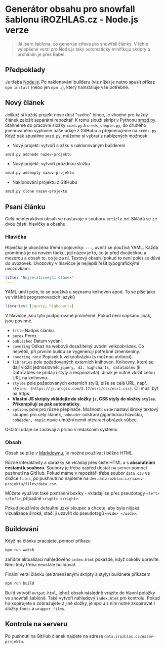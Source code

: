 # Generátor obsahu pro snowfall šablonu iROZHLAS.cz - Node.js verze

> Já jsem šablona, co generuje střeva pro snowfall články. V téhle vylepšené verzi pro Node.js taky automaticky minifikuju skripty a proháním je přes Babel.

## Předpoklady
Je třeba [Node.js](https://nodejs.org/en/). Po naklonování builderu (viz níže) je nutno spusit příkaz `npm install` (nebo jen `npm i`), který nainstaluje vše potřebné.

## Nový článek

Jelikož si každý projekt nese dost "svého" bince, je vhodné pro každý článek založit separátní repozitář. K tomu slouží skript v Pythonu [smzd.py](https://github.com/DataRozhlas/deploy-tools). Stáhneme do pracovní složky `smzd.py` a `creds_sample.py`, do druhého jmenovaného vyplníme naše údaje z GitHubu a přejmenujeme na `creds.py`. Když pak spustíme `smzd.py`, můžeme si vybrat z nabízených možností:

- Nový projekt: vytvoří složku s naklonovaným builderem

```bash
smzd.py addnode nazev-projektu
```

- Nový projekt: vytvoří prázdnou složku

```bash
smzd.py addempty nazev-projektu
```

- Naklonování projektu z GitHubu

```bash
smzd.py clone nazev-projektu
```

## Psaní článku
Celý neinteraktivní obsah se nastavuje v souboru `article.md`. Skládá se ze dvou částí: hlavičky a obsahu.

### Hlavička
Hlavička je ukončena třemi spojovníky: `---`, uvnitř se používá YAML. Každá proměnná je na novém řádku, její název je to, co je před dvojtečkou a mezerou a obsah to, co je za ní. Textový obsah (pokud to není pole) se dává do uvozovek. Uvozovky v hlavičce je nejlepší řešit typografickými uvozovkami.

```yaml
title: "Nejrelativnější článek"
---
```

YAML umí i pole, to se používá u seznamu knihoven apod. To se píše jako ve většině programovacích jazyků

```yaml
libraries: [jquery, highcharts]
```

V hlavičce jsou tyto podporované proměnné. Pokud není napsáno jinak, jsou povinné.

- `title` Nadpis článku.
- `perex` Perex.
- `published` Datum vydání.
- `coverimg` Odkaz na webově dosažitelný uvodní velkoobrázek. Co největší, při prvním buildu se vygenerují potřebné zmenšeniny.
- `coverimg_note` Popisek k velkoobrázku (s možnou atribucí).
- `libraries` pole požadovaných externích knihoven. Knihovny, které se dají vložit jednoslovně: `jquery, d3, highcharts, datatables` (k DataTables se přidají i styly a responzivita). Jinak je nutné vložit celou URL na knihovnu.
- `styles` pole požadovaných externích stylů, píše se celá URL, např. `styles: [https://js.arcgis.com/3.17/esri/css/esri.css]`. Cíl musí být na https.
- **Vlastní JS skripty vkládejte do složky `js`, CSS styly do složky `styles`. Přikompilují se pak automaticky.**
- `options` pole pro různé přepínače. Možnosti: `wide` nastaví široký textový sloupec pro celý článek, `noheader` odstraní gigantickou hlavičku, `noheader, nopic` navíc umožní nemít otevírací obrázek vůbec.

Ostatní údaje se zadávají a přímo v redakčním systému.

### Obsah
Obsah se píše v [Markdownu](https://github.com/adam-p/markdown-here/wiki/Markdown-Cheatsheet), je možné používat i běžné HTML. 

Různé interaktivity a obrázky se vkládají přes čisté HTML a s **absolutními cestami k souboru**. Soubory je třeba napřed dostat na server pomocí pushnutí na GitHub. Pokud máme v repozitáři třeba soubor `data.csv` ve složce `files`, po pushnutí ho najdeme na `dev.datarozhlas.cz/nazev-projektu/files/data.csv`. 

Můžete využívat také postranní boxíky - vkládají se přes pseudotagy `<left> </left>`, případně `<right> </right>`.

Pokud používáte defaultní úzký sloupec a chcete, aby byla nějaká vizualizace široká, stačí ji uzavřít do pseudotagů `<wide> </wide>`.

## Buildování
Když na článku pracujete, pomocí příkazu
```bash
npm run watch
```
zařídíte aktualizaci náhledového `index.html` pokaždé, když cokoliv upravíte. Není tedy třeba neustále buildovat.

Finální verzi článku (se zmenšenými skripty a styly) buildnete příkazem
```bash
npm run build
```

Build vytvoří `output.html`, jehož obsah následně vrazíte do hlavní položky ve snowfall šabloně. Také vytvoří náhledový `index.html` pro kontrolu. Pokud ho kopírujete a zobrazujete z jiné složky, je spolu s ním nutné zkopírovat i složky `fonts` a `wrapper_files`.

## Kontrola na serveru

Po pushnutí na GitHub článek najdete na adrese `data.irozhlas.cz/nazev-projektu`.